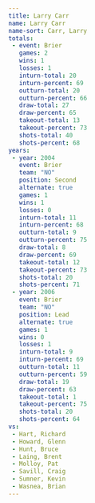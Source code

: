 ```yaml
---
title: Larry Carr
name: Larry Carr
name-sort: Carr, Larry
totals:
 - event: Brier
   games: 2
   wins: 1
   losses: 1
   inturn-total: 20
   inturn-percent: 69
   outturn-total: 20
   outturn-percent: 66
   draw-total: 27
   draw-percent: 65
   takeout-total: 13
   takeout-percent: 73
   shots-total: 40
   shots-percent: 68
years:
 - year: 2004
   event: Brier
   team: "NO"
   position: Second
   alternate: true
   games: 1
   wins: 1
   losses: 0
   inturn-total: 11
   inturn-percent: 68
   outturn-total: 9
   outturn-percent: 75
   draw-total: 8
   draw-percent: 69
   takeout-total: 12
   takeout-percent: 73
   shots-total: 20
   shots-percent: 71
 - year: 2006
   event: Brier
   team: "NO"
   position: Lead
   alternate: true
   games: 1
   wins: 0
   losses: 1
   inturn-total: 9
   inturn-percent: 69
   outturn-total: 11
   outturn-percent: 59
   draw-total: 19
   draw-percent: 63
   takeout-total: 1
   takeout-percent: 75
   shots-total: 20
   shots-percent: 64
vs:
 - Hart, Richard
 - Howard, Glenn
 - Hunt, Bruce
 - Laing, Brent
 - Molloy, Pat
 - Savill, Craig
 - Sumner, Kevin
 - Wasnea, Brian
---
```

